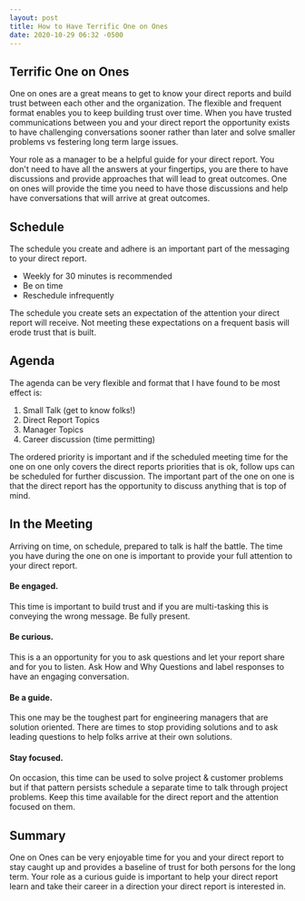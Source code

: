 ```yaml
---
layout: post
title: How to Have Terrific One on Ones
date: 2020-10-29 06:32 -0500
---
```

## Terrific One on Ones

One on ones are a great means to get to know your direct reports and build trust between each other and the organization. The flexible and frequent format enables you to keep building trust over time. When you have trusted communications between you and your direct report the opportunity exists to have challenging conversations sooner rather than later and solve smaller problems vs festering long term large issues.

Your role as a manager to be a helpful guide for your direct report. You don't need to have all the answers at your fingertips, you are there to have discussions and provide approaches that will lead to great outcomes. One on ones will provide the time you need to have those discussions and help have conversations that will arrive at great outcomes.

## Schedule
The schedule you create and adhere is an important part of the messaging to your direct report.

* Weekly for 30 minutes is recommended
* Be on time
* Reschedule infrequently

The schedule you create sets an expectation of the attention your direct report will receive. Not meeting these expectations on a frequent basis will erode trust that is built.

## Agenda

The agenda can be very flexible and format that I have found to be most effect is:
1. Small Talk (get to know folks!)
1. Direct Report Topics
1. Manager Topics
1. Career discussion (time permitting)

The ordered priority is important and if the scheduled meeting time for the one on one only covers the direct reports priorities that is ok, follow ups can be scheduled for further discussion. The important part of the one on one is that the direct report has the opportunity to discuss anything that is top of mind.


## In the Meeting
Arriving on time, on schedule, prepared to talk is half the battle. The time you have during the one on one is important to provide your full attention to your direct report.

#### Be engaged.
This time is important to build trust and if you are multi-tasking this is conveying the wrong message. Be fully present.

#### Be curious.
This is a an opportunity for you to ask questions and let your report share and for you to listen. Ask How and Why Questions and label responses to have an engaging conversation.

#### Be a guide.
This one may be the toughest part for engineering managers that are solution oriented. There are times to stop providing solutions and to ask leading questions to help folks arrive at their own solutions.

#### Stay focused.
On occasion, this time can be used to solve project & customer problems but if that pattern persists schedule a separate time to talk through project problems. Keep this time available for the direct report and the attention focused on them.

## Summary

One on Ones can be very enjoyable time for you and your direct report to stay caught up and provides a baseline of trust for both persons for the long term. Your role as a curious guide is important to help your direct report learn and take their career in a direction your direct report is interested in.
